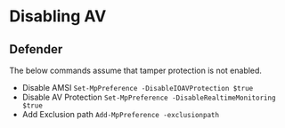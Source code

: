 # Disabling AV
## Defender
The below commands assume that tamper protection is not enabled.
- Disable AMSI
`Set-MpPreference -DisableIOAVProtection $true`
 - Disable AV Protection
`Set-MpPreference -DisableRealtimeMonitoring $true`
 - Add Exclusion path
`Add-MpPreference -exclusionpath`